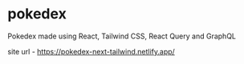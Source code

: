 # pokedex
Pokedex made using React, Tailwind CSS, React Query and GraphQL

site url - https://pokedex-next-tailwind.netlify.app/
